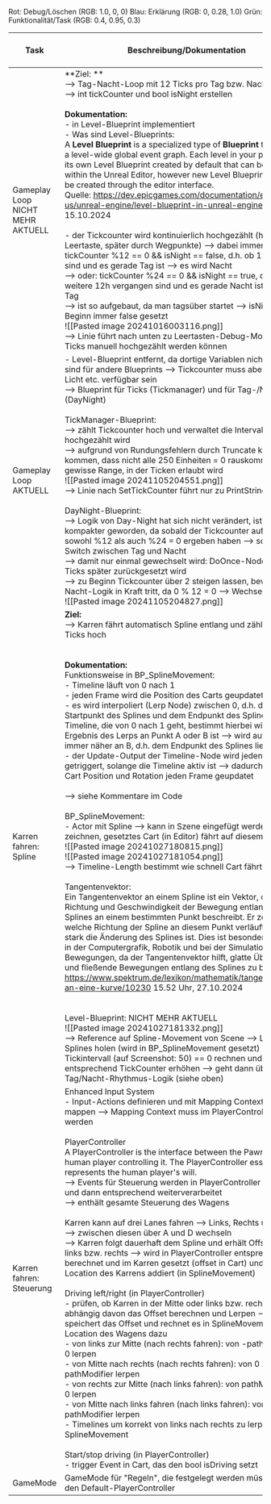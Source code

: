 Rot: Debug/Löschen (RGB: 1.0, 0, 0)
Blau: Erklärung (RGB: 0, 0.28, 1.0)
Grün: Funktionalität/Task (RGB: 0.4, 0.95, 0.3)

| **Task**                            | **Beschreibung/Dokumentation**                                                                                                                                                                                                                                                                                                                                                                                                                                                                                                                                                                                                                                                                                                                                                                                                                                                                                                                                                                                                                                                                                                                                                                                                                                                                                                                                                                                                                                                                                                                                                                                                                                                                                                                                                                                                                                                                                                                                                                                                                                          | **Bearbeitet am** | **Sonstiges, Kommentare, ...** |
| ----------------------------------- | ----------------------------------------------------------------------------------------------------------------------------------------------------------------------------------------------------------------------------------------------------------------------------------------------------------------------------------------------------------------------------------------------------------------------------------------------------------------------------------------------------------------------------------------------------------------------------------------------------------------------------------------------------------------------------------------------------------------------------------------------------------------------------------------------------------------------------------------------------------------------------------------------------------------------------------------------------------------------------------------------------------------------------------------------------------------------------------------------------------------------------------------------------------------------------------------------------------------------------------------------------------------------------------------------------------------------------------------------------------------------------------------------------------------------------------------------------------------------------------------------------------------------------------------------------------------------------------------------------------------------------------------------------------------------------------------------------------------------------------------------------------------------------------------------------------------------------------------------------------------------------------------------------------------------------------------------------------------------------------------------------------------------------------------------------------------------- | ----------------- | ------------------------------ |
| Gameplay Loop<br>NICHT MEHR AKTUELL | **Ziel: **<br>--> Tag-Nacht-Loop mit 12 Ticks pro Tag bzw. Nacht<br>--> int tickCounter und bool isNight erstellen<br><br>**Dokumentation:**<br>- in Level-Blueprint implementiert<br>- Was sind Level-Blueprints:<br>A **Level Blueprint** is a specialized type of **Blueprint** that acts as a level-wide global event graph. Each level in your project has its own Level Blueprint created by default that can be edited within the Unreal Editor, however new Level Blueprints cannot be created through the editor interface.<br>Quelle: https://dev.epicgames.com/documentation/en-us/unreal-engine/level-blueprint-in-unreal-engine 23.58 Uhr, 15.10.2024<br><br>- der Tickcounter wird kontinuierlich hochgezählt (hier mit der Leertaste, später durch Wegpunkte) --> dabei immer prüfen, ob tickCounter %12 == 0 && isNight == false, d.h. ob 12h vorbei sind und es gerade Tag ist --> es wird Nacht<br>--> oder: tickCounter %24 == 0 && isNight == true, d.h. ob weitere 12h vergangen sind und es gerade Nacht ist --> es wird Tag<br>--> ist so aufgebaut, da man tagsüber startet --> isNight wird zu Beginn immer false gesetzt<br>![[Pasted image 20241016003116.png]]<br>--> Linie führt nach unten zu Leertasten-Debug-Mode, mit dem Ticks manuell hochgezählt werden können                                                                                                                                                                                                                                                                                                                                                                                                                                                                                                                                                                                                                                                                                                                                                                      | 16.10.2024        |                                |
| Gameplay Loop AKTUELL               | - Level-Blueprint entfernt, da dortige Variablen nicht erreichbar sind für andere Blueprints --> Tickcounter muss aber später für Licht etc. verfügbar sein<br>--> Blueprint für Ticks (Tickmanager) und für Tag-/Nachtlogik (DayNight)<br><br>TickManager-Blueprint:<br>--> zählt Tickcounter hoch und verwaltet die Intervalle, in denen hochgezählt wird<br>--> aufgrund von Rundungsfehlern durch Truncate kann es dazu kommen, dass nicht alle 250 Einheiten = 0 rauskommt, daher gewisse Range, in der Ticken erlaubt wird<br>![[Pasted image 20241105204551.png]]<br>--> Linie nach SetTickCounter führt nur zu PrintString<br><br>DayNight-Blueprint:<br>--> Logik von Day-Night hat sich nicht verändert, ist nur etwas kompakter geworden, da sobald der Tickcounter auf 24 war, sowohl %12 als auch %24 = 0 ergeben haben --> schneller Switch zwischen Tag und Nacht<br>--> damit nur einmal gewechselt wird: DoOnce-Node, die erst 3 Ticks später zurückgesetzt wird<br>--> zu Beginn Tickcounter über 2 steigen lassen, bevor Tag-Nacht-Logik in Kraft tritt, da 0 % 12 = 0 --> Wechsel<br>![[Pasted image 20241105204827.png]]<br>                                                                                                                                                                                                                                                                                                                                                                                                                                                                                                                                                                                                                                                                                                                                                                                                                                                                                                                       |                   |                                |
| Karren fahren: Spline               | **Ziel:**<br>--> Karren fährt automatisch Spline entlang und zählt dabei Ticks hoch<br><br><br>**Dokumentation:**<br>Funktionsweise in BP_SplineMovement:<br>- Timeline läuft von 0 nach 1<br>- jeden Frame wird die Position des Carts geupdatet <br>- es wird interpoliert (Lerp Node) zwischen 0, d.h. dem Startpunkt des Splines und dem Endpunkt des Splines --> die Timeline, die von 0 nach 1 geht, bestimmt hierbei wie sehr das Ergebnis des Lerps an Punkt A oder B ist --> wird auf Dauer immer näher an B, d.h. dem Endpunkt des Splines liegen<br>- der Update-Output der Timeline-Node wird jeden Frame getriggert, solange die Timeline aktiv ist --> dadurch wird die Cart Position und Rotation jeden Frame geupdatet<br><br>--> siehe Kommentare im Code<br><br>BP_SplineMovement:<br>- Actor mit Spline --> kann in Szene eingefügt werden, Spline zeichnen, gesetztes Cart (in Editor) fährt auf diesem Spline<br>![[Pasted image 20241027180815.png]]<br>![[Pasted image 20241027181054.png]]<br>--> Timeline-Length bestimmt wie schnell Cart fährt<br><br>Tangentenvektor:<br>Ein Tangentenvektor an einem Spline ist ein Vektor, der die Richtung und Geschwindigkeit der Bewegung entlang des Splines an einem bestimmten Punkt beschreibt. Er zeigt an, in welche Richtung der Spline an diesem Punkt verläuft und wie stark die Änderung des Splines ist. Dies ist besonders nützlich in der Computergrafik, Robotik und bei der Simulation von Bewegungen, da der Tangentenvektor hilft, glatte Übergänge und fließende Bewegungen entlang des Splines zu berechnen. https://www.spektrum.de/lexikon/mathematik/tangentenvektor-an-eine-kurve/10230 15.52 Uhr, 27.10.2024<br><br><br>Level-Blueprint: NICHT MEHR AKTUELL<br>![[Pasted image 20241027181332.png]]<br>--> Reference auf Spline-Movement von Scene --> Länge des Splines holen (wird in BP_SplineMovement gesetzt) --> Modulo Tickintervall (auf Screenshot: 50) == 0 rechnen und entsprechend TickCounter erhöhen --> geht dann über in Tag/Nacht-Rhythmus-Logik (siehe oben) | 26.-27.10.2024    |                                |
| Karren fahren: Steuerung            | Enhanced Input System<br>- Input-Actions definieren und mit Mapping Context auf Tasten mappen --> Mapping Context muss im PlayerController enabled werden<br><br>PlayerController<br>A PlayerController is the interface between the Pawn and the human player controlling it. The PlayerController essentially represents the human player's will.<br>--> Events für Steuerung werden in PlayerController gefeuert und dann entsprechend weiterverarbeitet<br>--> enthält gesamte Steuerung des Wagens<br><br>Karren kann auf drei Lanes fahren --> Links, Rechts und Mitte<br>--> zwischen diesen über A und D wechseln<br>--> Karren folgt dauerhaft dem Spline und erhält Offset nach links bzw. rechts --> wird in PlayerController entsprechend berechnet und im Karren gesetzt (offset in Cart) und auf die Location des Karrens addiert (in SplineMovement)<br><br>Driving left/right (in PlayerController)<br>- prüfen, ob Karren in der Mitte oder links bzw. rechts fährt --> abhängig davon das Offset berechnen und Lerpen --> offset speichert das Offset und rechnet es in SplineMovement zur Location des Wagens dazu<br>- von links zur Mitte (nach rechts fahren): von -pathModifier zu 0 lerpen<br>- von Mitte nach rechts (nach rechts fahren): von 0 zu pathModifier lerpen<br>- von rechts zur Mitte (nach links fahren): von pathModifier zu 0 lerpen<br>- von Mitte nach links fahren (nach links fahren): von 0 zu -pathModifier lerpen<br>- Timelines um korrekt von links nach rechts zu lerpen --> siehe SplineMovement<br><br>Start/stop driving (in PlayerController)<br>- trigger Event in Cart, das den bool isDriving setzt                                                                                                                                                                                                                                                                                                                                                                                                            |                   |                                |
| GameMode                            | GameMode für "Regeln", die festgelegt werden müssen, z.B. den Default-PlayerController                                                                                                                                                                                                                                                                                                                                                                                                                                                                                                                                                                                                                                                                                                                                                                                                                                                                                                                                                                                                                                                                                                                                                                                                                                                                                                                                                                                                                                                                                                                                                                                                                                                                                                                                                                                                                                                                                                                                                                                  |                   |                                |



